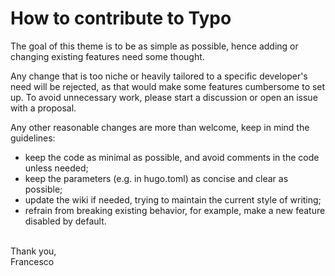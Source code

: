 # How to contribute to Typo

The goal of this theme is to be as simple as possible, hence adding or changing existing 
features need some thought. 

Any change that is too niche or heavily tailored to a specific developer's need will be rejected, as 
that would make some features cumbersome to set up.
To avoid unnecessary work, please start a discussion or open an issue with a proposal.

Any other reasonable changes are more than welcome, keep in mind the guidelines: 
- keep the code as minimal as possible, and avoid comments in the code unless needed;
- keep the parameters (e.g. in hugo.toml) as concise and clear as possible;
- update the wiki if needed, trying to maintain the current style of writing;
- refrain from breaking existing behavior, for example, make a new feature disabled by default.

<br>
Thank you, <br>
Francesco
